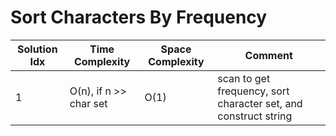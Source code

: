 # Sort Characters By Frequency

| Solution Idx | Time Complexity        | Space Complexity | Comment                                                         |
| ------------ | ---------------------- | ---------------- | --------------------------------------------------------------- |
| 1            | O(n), if n >> char set | O(1)             | scan to get frequency, sort character set, and construct string |
